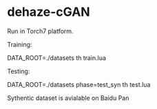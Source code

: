 # dehaze-cGAN
Run in Torch7 platform.

Training:

DATA_ROOT=./datasets th train.lua

Testing:

DATA_ROOT=./datasets phase=test_syn th test.lua

Sythentic dataset is avialable on Baidu Pan
